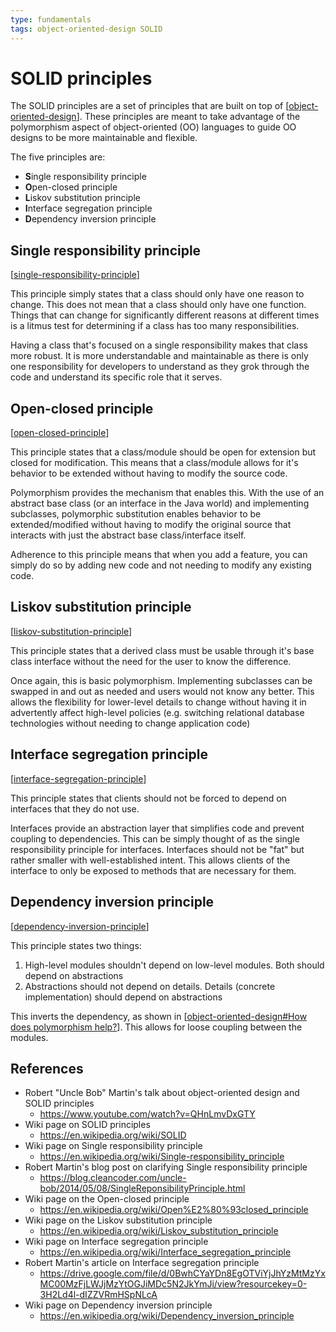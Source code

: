 ```yaml
---
type: fundamentals
tags: object-oriented-design SOLID
---
```


# SOLID principles

The SOLID principles are a set of principles that are built on top of [[object-oriented-design]]. These principles are meant to take advantage of the polymorphism aspect of object-oriented (OO) languages to guide OO designs to be more maintainable and flexible.

The five principles are:

- **S**ingle responsibility principle
- **O**pen-closed principle
- **L**iskov substitution principle
- **I**nterface segregation principle
- **D**ependency inversion principle

## Single responsibility principle

[[single-responsibility-principle]]

This principle simply states that a class should only have one reason to change. This does not mean that a class should only have one function. Things that can change for significantly different reasons at different times is a litmus test for determining if a class has too many responsibilities.

Having a class that's focused on a single responsibility makes that class more robust. It is more understandable and maintainable as there is only one responsibility for developers to understand as they grok through the code and understand its specific role that it serves.

## Open-closed principle

[[open-closed-principle]]

This principle states that a class/module should be open for extension but closed for modification. This means that a class/module allows for it's behavior to be extended without having to modify the source code.

Polymorphism provides the mechanism that enables this. With the use of an abstract base class (or an interface in the Java world) and implementing subclasses, polymorphic substitution enables behavior to be extended/modified without having to modify the original source that interacts with just the abstract base class/interface itself.

Adherence to this principle means that when you add a feature, you can simply do so by adding new code and not needing to modify any existing code.

## Liskov substitution principle

[[liskov-substitution-principle]]

This principle states that a derived class must be usable through it's base class interface without the need for the user to know the difference.

Once again, this is basic polymorphism. Implementing subclasses can be swapped in and out as needed and users would not know any better. This allows the flexibility for lower-level details to change without having it in advertently affect high-level policies (e.g. switching relational database technologies without needing to change application code)

## Interface segregation principle

[[interface-segregation-principle]]

This principle states that clients should not be forced to depend on interfaces that they do not use.

Interfaces provide an abstraction layer that simplifies code and prevent coupling to dependencies. This can be simply thought of as the single responsibility principle for interfaces. Interfaces should not be "fat" but rather smaller with well-established intent. This allows clients of the interface to only be exposed to methods that are necessary for them.

## Dependency inversion principle

[[dependency-inversion-principle]]

This principle states two things:

1. High-level modules shouldn't depend on low-level modules. Both should depend on abstractions
2. Abstractions should not depend on details. Details (concrete implementation) should depend on abstractions

This inverts the dependency, as shown in [[object-oriented-design#How does polymorphism help?]]. This allows for loose coupling between the modules.

## References

- Robert "Uncle Bob" Martin's talk about object-oriented design and SOLID principles
  - <https://www.youtube.com/watch?v=QHnLmvDxGTY>
- Wiki page on SOLID principles
  - <https://en.wikipedia.org/wiki/SOLID>
- Wiki page on Single responsibility principle
  - <https://en.wikipedia.org/wiki/Single-responsibility_principle>
- Robert Martin's blog post on clarifying Single responsibility principle
  - <https://blog.cleancoder.com/uncle-bob/2014/05/08/SingleReponsibilityPrinciple.html>
- Wiki page on the Open-closed principle
  - <https://en.wikipedia.org/wiki/Open%E2%80%93closed_principle>
- Wiki page on the Liskov substitution principle
  - <https://en.wikipedia.org/wiki/Liskov_substitution_principle>
- Wiki page on Interface segregation principle
  - <https://en.wikipedia.org/wiki/Interface_segregation_principle>
- Robert Martin's article on Interface segregation principle
  - <https://drive.google.com/file/d/0BwhCYaYDn8EgOTViYjJhYzMtMzYxMC00MzFjLWJjMzYtOGJiMDc5N2JkYmJi/view?resourcekey=0-3H2Ld4l-dIZZVRmHSpNLcA>
- Wiki page on Dependency inversion principle
  - <https://en.wikipedia.org/wiki/Dependency_inversion_principle>

[//begin]: # "Autogenerated link references for markdown compatibility"
[object-oriented-design]: ../object-oriented-design/object-oriented-design.md "Object-oriented Design"
[single-responsibility-principle]: single-responsibility-principle.md "Single responsibility principle"
[open-closed-principle]: open-closed-principle.md "Open-closed principle"
[liskov-substitution-principle]: liskov-substitution-principle.md "Liskov substitution principle"
[interface-segregation-principle]: interface-segregation-principle.md "Interface segregation principle"
[dependency-inversion-principle]: dependency-inversion-principle.md "Dependency inversion principle"
[object-oriented-design#How does polymorphism help?]: ../object-oriented-design/object-oriented-design.md "Object-oriented Design"
[//end]: # "Autogenerated link references"
